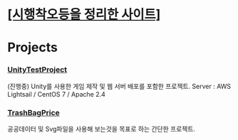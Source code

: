 # [[시행착오등을 정리한 사이트]](https://velog.io/@fgprjs)

# Projects

### [UnityTestProject](www.mypofol.shop)

(진행중) Unity를 사용한 게임 제작 및 웹 서버 배포를 포함한 프로젝트.
Server : AWS Lightsail / CentOS 7 / Apache 2.4


### [TrashBagPrice](http://trashbagprice.herokuapp.com)

공공데이터 및 Svg파일을 사용해 보는것을 목표로 하는 간단한 프로젝트.
